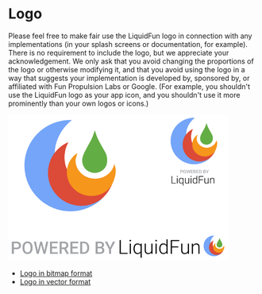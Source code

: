 # Logo

Please feel free to make fair use the LiquidFun logo in connection with any
implementations (in your splash screens or documentation, for example).
There is no requirement to include the logo, but we appreciate your
acknowledgement. We only ask that you avoid changing the proportions of the
logo or otherwise modifying it, and that you avoid using the logo in a way
that suggests your implementation is developed by, sponsored by, or affiliated
with Fun Propulsion Labs or Google. (For example, you shouldn't use the
LiquidFun logo as your app icon, and you shouldn't use it more prominently
than your own logos or icons.)

![LiquidFun Logo bitmap](liquidfun-logo-small.png)

* [Logo in bitmap format](liquidfun-logo.png)
* [Logo in vector format](liquidfun-logo.ai)

